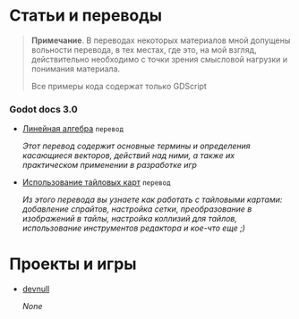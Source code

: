 # Статьи и переводы

> **Примечание**. В переводах некоторых материалов мной допущены вольности перевода, в тех местах, где это, на мой взгляд, действительно необходимо с точки зрения смысловой нагрузки и понимания материала.
>
> Все примеры кода содержат только GDScript

### Godot docs 3.0

* [Линейная алгебра](/godot/vector2D) `перевод`
  
  _Этот перевод содержит основные термины и определения касающиеся векторов, действий над ними, а также их практическом применении в разработке игр_
  
* [Использование тайловых карт](/godot/tilemap) `перевод`
  
  _Из этого перевода вы узнаете как работать с тайловыми картами: добавление спрайтов, настройка сетки, преобразование в изображений в тайлы, настройка коллизий для тайлов, использование инструментов редактора и кое-что еще ;)_
  
# Проекты и игры
- [devnull](https://pages.github.com/)
  
  _None_
